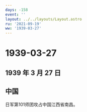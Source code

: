 ```yaml
---
days: -158
event: ''
layout: ../../layouts/Layout.astro
ru: '2021-09-19'
ww: '1939-03-27'
---
```


# 1939-03-27

## 1939 年 3 月 27 日

## 中国

日军第101师团攻占中国江西省南昌。